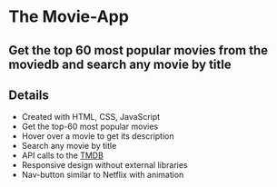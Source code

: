 # The Movie-App
## Get the top 60 most popular movies from the moviedb and search any movie by title

## Details
* Created with HTML, CSS, JavaScript
* Get the top-60 most popular movies
* Hover over a movie to get its description
* Search any movie by title
* API calls to the [TMDB](https://www.themoviedb.org/)
* Responsive design without external libraries
* Nav-button similar to Netflix with animation

